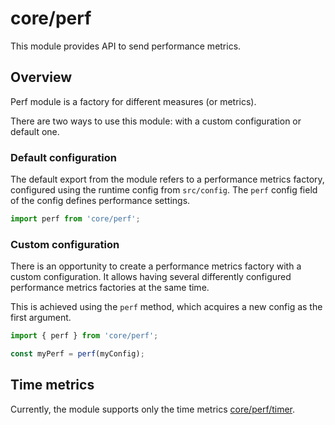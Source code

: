 # core/perf

This module provides API to send performance metrics.

## Overview

Perf module is a factory for different measures (or metrics).

There are two ways to use this module: with a custom configuration or default one.

### Default configuration

The default export from the module refers to a performance metrics factory, configured using the runtime config
from `src/config`. The `perf` config field of the config defines performance settings.

```js
import perf from 'core/perf';
```

### Custom configuration

There is an opportunity to create a performance metrics factory with a custom configuration. It allows having several
differently configured performance metrics factories at the same time.

This is achieved using the `perf` method, which acquires a new config as the first argument.

```js
import { perf } from 'core/perf';

const myPerf = perf(myConfig);
```

## Time metrics

Currently, the module supports only the time metrics [core/perf/timer](src_core_perf_timer.html).
